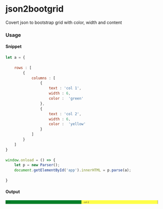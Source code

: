 # json2bootgrid

Covert json to bootstrap grid with color, width and content

### Usage

#### Snippet

```javascript
let a = {
    
    rows : [
        {
            columns : [
                {
                    text : 'col 1',
                    width : 6,
                    color :  'green'               
                },
                {
                    text : 'col 2',
                    width : 6,
                    color :  'yellow'               
                }
            ]
        }
    ]
}

window.onload = () => {
    let p = new Parser();
    document.getElementById('app').innerHTML = p.parse(a);

}
```

#### Output

<img src='sample.jpg'>


